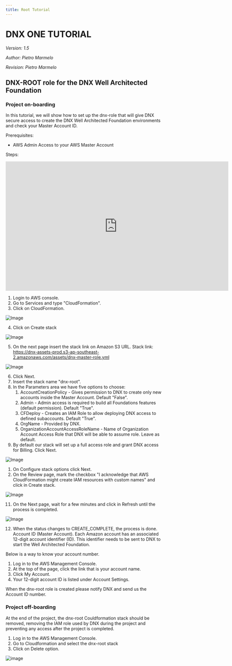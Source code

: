 ```yaml
---
title: Root Tutorial
---
```


# DNX ONE TUTORIAL
_Version: 1.5_

_Author: Pietro Marmelo_

_Revision: Pietro Marmelo_

## DNX-ROOT role for the DNX Well Architected Foundation
### Project on-boarding
In this tutorial, we will show how to set up the dnx-role that will give DNX secure access to create the DNX Well Architected Foundation environments and check your Master Account ID.

Prerequisites:
- AWS Admin Access to your AWS Master Account

Steps:

<iframe width="720" height="418" src="https://www.youtube.com/embed/kPxM4PAiSAc" frameborder="0" allowfullscreen></iframe>

1. Login to AWS console.
2. Go to Services and type "CloudFormation".
3. Click on CloudFormation.

 ![Image](/assets/images/preprojecttasksimage1.png)

4. Click on Create stack

 ![Image](/assets/images/preprojecttasksimage2.png)

5. On the next page insert the stack link on Amazon S3 URL. Stack link:
https://dnx-assets-prod.s3-ap-southeast-2.amazonaws.com/assets/dnx-master-role.yml


![Image](/assets/images/preprojecttasksimage3.png)


6. Click Next.
7. Insert the stack name "dnx-root".
8. In the Parameters area we have five options to choose:
   1.  AccountCreationPolicy - Gives permission to DNX to create only new accounts inside the Master Account. Default "False".
   2.  Admin - Admin access is required to build all Foundations features (default permission). Default "True".
   3.  CFDeploy - Creates an IAM Role to allow deploying DNX access to defined subaccounts. Default "True".
   4.  OrgName - Provided by DNX.
   5.  OrganizationAccountAccessRoleName - Name of Organization Account Access Role that DNX will be able to assume role. Leave as default.
9.  By default our stack will set up a full access role and grant DNX access for Billing. Click Next.

![Image](/assets/images/preprojecttasksimage4.png)

1. On Configure stack options click Next.
2.  On the Review page, mark the checkbox "I acknowledge that AWS CloudFormation might create IAM resources with custom names" and click in Create stack.

![Image](/assets/images/preprojecttasksimage5.png)


11. On the Next page, wait for a few minutes and click in Refresh until the process is completed.

![Image](/assets/images/preprojecttasksimage6.png)


12. When the status changes to CREATE_COMPLETE, the process is done.
Account ID (Master Account).
Each Amazon account has an associated 12-digit account identifier (ID). This identifier needs to be sent to DNX to start the Well Architected Foundation.

Below is a way to know your account number.
1. Log in to the AWS Management Console.
2. At the top of the page, click the link that is your account name.
3. Click My Account.
4. Your 12-digit account ID is listed under Account Settings.

When the dnx-root role is created please notify DNX and send us the Account ID number.

### Project off-boarding

At the end of the project, the dnx-root Couldformation stack should be removed, removing the IAM role used by DNX during the project and preventing any access after the project is completed.

1. Log in to the AWS Management Console.
2. Go to Cloudformation and select the dnx-root stack
3. Click on Delete option.

![image](https://user-images.githubusercontent.com/50013554/126895166-c9be88a5-3951-4751-ae27-5ca5f5ebd33a.png)
